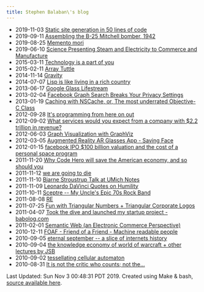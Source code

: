 ```yaml
---
title: Stephen Balaban\'s blog
---
```


* 2019-11-03 [Static site generation in 50 lines of code](http://stephenbalaban.com/static-site-generation-in-50-lines-of-make/)
* 2019-09-11 [Assembling the B-25 Mitchell bomber, 1942](http://stephenbalaban.com/assembling-the-b-25-mitchell-bomber-1942/)
* 2019-08-25 [Memento mori](http://stephenbalaban.com/memento-mori/)
* 2019-06-10 [Science Presenting Steam and Electricity to Commerce and Manufacture](http://stephenbalaban.com/science-presenting-steam-and-electricity-to-commerce-and-manufacture/)
* 2015-03-11 [Technology is a part of you](http://stephenbalaban.com/technology-is-a-part-of-you/)
* 2015-02-11 [Array Tuttle](http://stephenbalaban.com/array-tuttle-software-engineer/)
* 2014-11-14 [Gravity](http://stephenbalaban.com/gravity-orbital-mechanics-game-written-elm/)
* 2014-07-07 [Lisp is like living in a rich country](http://stephenbalaban.com/lisp-living-rich-country-poor/)
* 2013-06-17 [Google Glass Lifestream](http://stephenbalaban.com/google-glass-lifestream/)
* 2013-02-04 [Facebook Graph Search Breaks Your Privacy Settings](http://stephenbalaban.com/facebook-graph-search-breaks-your-privacy-settings/)
* 2013-01-19 [Caching with NSCache, or, The most underrated Objective-C Class](http://stephenbalaban.com/caching-with-nscache-the-most-underrated-objective-c-class/)
* 2012-09-28 [It's programming from here on out](http://stephenbalaban.com/programming-from-here-on-out/)
* 2012-09-02 [What services would you expect from a company with $2.2 trillion in revenue?](http://stephenbalaban.com/what-services-would-you-expect-from-a-company-with-2-2-trillion-in-revenue/)
* 2012-06-03 [Graph Visualization with GraphViz](http://stephenbalaban.com/graph-visualization-with-graphviz/)
* 2012-03-05 [Augmented Reality AR Glasses App - Saving Face](http://stephenbalaban.com/augmented-reality-ar-glasses-app-saving-face/)
* 2012-01-15 [facebook IPO $100 billion valuation and the cost of a personal space program](http://stephenbalaban.com/facebook-ipo-100-billion-valuation-cost-personal-space-program/)
* 2011-11-20 [Why Code Hero will save the American economy, and so should you](http://stephenbalaban.com/code-hero-will-save-the-american-economy/)
* 2011-11-12 [we are going to die](http://stephenbalaban.com/we-are-going-to-die/)
* 2011-11-10 [Bjarne Stroustrup Talk at UMich Notes](http://stephenbalaban.com/bjarne-stroustrup-umich-talk-note/)
* 2011-11-09 [Leonardo DaVinci Quotes on Humility](http://stephenbalaban.com/leonardo-davinci-quotes-humility/)
* 2011-10-11 [Sceptre -- My Uncle's Epic 70s Rock Band](http://stephenbalaban.com/sceptre-my-uncles-epic-70s-rock-band/)
* 2011-08-08 [RE](http://stephenbalaban.com/re-triangular-numbers-triangular-matchstick-numbers-oeis/)
* 2011-07-25 [Fun with Triangular Numbers + Triangular Corporate Logos](http://stephenbalaban.com/triangular-numbers-arrays-edges-triangle-corporate-logo/)
* 2011-04-07 [Took the dive and launched my startup project - babolog.com](http://stephenbalaban.com/dive-launched-startup-project-babolog-com/)
* 2011-02-01 [Semantic Web (an Electronic Commerce Perspective)](http://stephenbalaban.com/semantic-web-overview-an-electronic-commerce-perspective/)
* 2010-12-11 [FOAF - Friend of a Friend - Machine readable people](http://stephenbalaban.com/foaf-friend-friend-machine-readable-people/)
* 2010-09-05 [eternal september -- a slice of internets history](http://stephenbalaban.com/eternal-september-a-slice-of-internets-history/)
* 2010-09-04 [the knowledge economy of world of warcraft + other lectures by JSB](http://stephenbalaban.com/the-knowledge-economy-of-world-of-warcraft-other-lectures-by-jsb/)
* 2010-09-02 [tessellating cellular automaton](http://stephenbalaban.com/tessellating-cellular-automaton/)
* 2010-08-31 [It is not the critic who counts; not the...](http://stephenbalaban.com/it-is-not-the-critic-who-counts-not-the/)

Last Updated: Sun Nov  3 00:48:31 PDT 2019. Created using Make & bash, <a href="https://github.com/stephenbalaban/stephenbalaban.com">source available here</a>.
